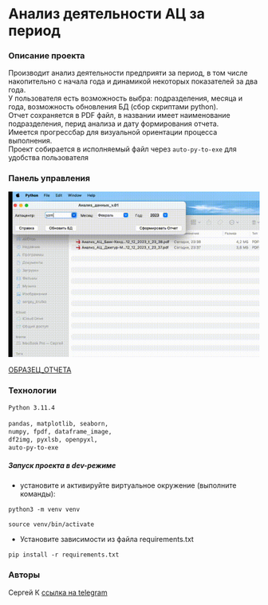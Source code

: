 # Анализ деятельности АЦ за период
### Описание проекта
Производит анализ деятельности предприяти за период, 
в том числе накопительно с начала года и динамикой некоторых показателей за два года.  
У пользователя есть возможность выбра: подразделения, месяца и года, возможность 
обновления БД (сбор скриптами python).   
Отчет сохраняется в PDF файл, в названии имеет наименование подразделения, 
перид анализа и дату формирования отчета.  
Имеется прогрессбар для визуальной ориентации процесса
выполнения.  
Проект собирается в исполняемый файл через `auto-py-to-exe` для удобства пользователя

### Панель управления

![run_prcs.gif](run_prcs.gif)  

[ОБРАЗЕЦ_ОТЧЕТА](https://drive.google.com/file/d/10LBAkqqwQCXrIS5RM9LhpUSEJNriEPT-/view?usp=sharing)

### Технологии
````
Python 3.11.4  

pandas, matplotlib, seaborn, 
numpy, fpdf, dataframe_image, 
df2img, pyxlsb, openpyxl,
auto-py-to-exe
````
##### _Запуск проекта в dev-режиме_
- установите и активируйте виртуальное окружение (выполните команды):  
```
python3 -m venv venv  
```  
```
source venv/bin/activate  
```  
- Установите зависимости из файла requirements.txt  
```
pip install -r requirements.txt  
```  

### Авторы
Сергей К [ссылка на telegram](https://t.me/magnus_red) 



